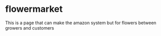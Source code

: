 # flowermarket
This is a page that can make the amazon system but for flowers between growers and customers
